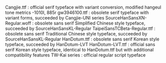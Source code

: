 Cangjie.ttf : official serif typeface with variant conversion, modified hangeul tone metrics -1010l, 885r
gw3946100.ttf : obsolete serif typeface with variant forms, succeeded by Cangjie-UNI series
SourceHanSansXN-Regular.woff : obsolete sans serif Simplified Chinese style typeface, succeeded by SourceHanSansKL-Regular
TaipeiSansTCBeta-Regular.ttf : obsolete sans serif Traditional Chinese style typeface, succeeded by SourceHanSansKL-Regular
HanDotum.ttf : obsolete sans serif Korean style typeface, succeeded by HanDotum-LVT
HanDotum-LVT.ttf : official sans serif Korean style typeface, identical to HanDotum.ttf but with additional compatibility features
TW-Kai series : official regular script typeface

